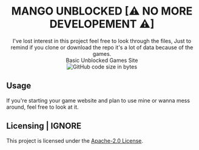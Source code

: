 <h1 align="center">MANGO UNBLOCKED [⚠ NO MORE DEVELOPEMENT ⚠]</h1>

<div align="center">
  I've lost interest in this project feel free to look through the files, Just to remind if you clone or download the repo it's a lot of data because of the games.
  <br>
  Basic Unblocked Games Site
  <br>
  <div>
    <img src="https://img.shields.io/github/languages/code-size/77panic/Mango-Unblocked" alt="GitHub code size in bytes"/>
  </div>
</div>

## Usage

If you're starting your game website and plan to use mine or wanna mess around, feel free to look at it.

## Licensing | IGNORE

This project is licensed under the [Apache-2.0 License](http://www.apache.org/licenses/).
